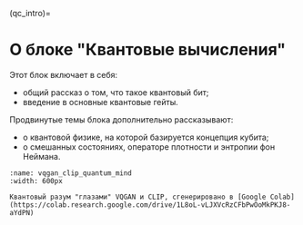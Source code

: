 (qc_intro)=

# О блоке "Квантовые вычисления"

Этот блок включает в себя:

- общий рассказ о том, что такое квантовый бит;
- введение в основные квантовые гейты.

Продвинутые темы блока дополнительно рассказывают:

- о квантовой физике, на которой базируется концепция кубита;
- о смешанных состояниях, операторе плотности и энтропии фон Неймана.

```{figure} /_static/qc/ru/vqgan_clip_quantum_mind.png
:name: vqgan_clip_quantum_mind
:width: 600px

Квантовый разум "глазами" VQGAN и CLIP, сгенерировано в [Google Colab](https://colab.research.google.com/drive/1L8oL-vLJXVcRzCFbPwOoMkPKJ8-aYdPN)
```
